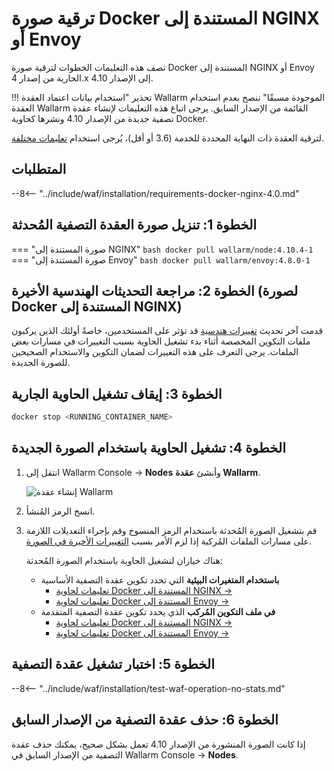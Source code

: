 [link-wallarm-health-check]:        ../admin-en/uat-checklist-en.md

# ترقية صورة Docker المستندة إلى NGINX أو Envoy

تصف هذه التعليمات الخطوات لترقية صورة Docker المستندة إلى NGINX أو Envoy الجارية من إصدار 4.x إلى الإصدار 4.10.

!!! تحذير "استخدام بيانات اعتماد العقدة Wallarm الموجودة مسبقًا"
    ننصح بعدم استخدام العقدة Wallarm القائمة من الإصدار السابق. يرجى اتباع هذه التعليمات لإنشاء عقدة تصفية جديدة من الإصدار 4.10 ونشرها كحاوية Docker.

لترقية العقدة ذات النهاية المحددة للخدمة (3.6 أو أقل)، يُرجى استخدام [تعليمات مختلفة](older-versions/docker-container.md).

## المتطلبات

--8<-- "../include/waf/installation/requirements-docker-nginx-4.0.md"

## الخطوة 1: تنزيل صورة العقدة التصفية المُحدثة

=== "صورة المستندة إلى NGINX"
    ``` bash
    docker pull wallarm/node:4.10.4-1
    ```
=== "صورة المستندة إلى Envoy"
    ``` bash
    docker pull wallarm/envoy:4.8.0-1
    ```

## الخطوة 2: مراجعة التحديثات الهندسية الأخيرة (لصورة Docker المستندة إلى NGINX)

قدمت آخر تحديث [تغييرات هندسية](what-is-new.md#optimized-and-more-secure-nginx-based-docker-image) قد تؤثر على المستخدمين، خاصةً أولئك الذين يركبون ملفات التكوين المخصصة أثناء بدء تشغيل الحاوية بسبب التغييرات في مسارات بعض الملفات. يرجى التعرف على هذه التغييرات لضمان التكوين والاستخدام الصحيحين للصورة الجديدة.

## الخطوة 3: إيقاف تشغيل الحاوية الجارية

```bash
docker stop <RUNNING_CONTAINER_NAME>
```

## الخطوة 4: تشغيل الحاوية باستخدام الصورة الجديدة

1. انتقل إلى Wallarm Console → **Nodes** وأنشئ **عقدة Wallarm**.

    ![إنشاء عقدة Wallarm](../images/user-guides/nodes/create-wallarm-node-name-specified.png)
1. انسخ الرمز المُنشأ.
1. قم بتشغيل الصورة المُحدثة باستخدام الرمز المنسوخ وقم بإجراء التعديلات اللازمة على مسارات الملفات المُركبة إذا لزم الأمر بسبب [التغييرات الأخيرة في الصورة](what-is-new.md#optimized-and-more-secure-nginx-based-docker-image).
    
    هناك خياران لتشغيل الحاوية باستخدام الصورة المُحدثة:

    * **باستخدام المتغيرات البيئية** التي تحدد تكوين عقدة التصفية الأساسية
        * [تعليمات لحاوية Docker المستندة إلى NGINX →](../admin-en/installation-docker-en.md#run-the-container-passing-the-environment-variables)
        * [تعليمات لحاوية Docker المستندة إلى Envoy →](../admin-en/installation-guides/envoy/envoy-docker.md#run-the-container-passing-the-environment-variables)
    * **في ملف التكوين المُركب** الذي يحدد تكوين عقدة التصفية المتقدمة
        * [تعليمات لحاوية Docker المستندة إلى NGINX →](../admin-en/installation-docker-en.md#run-the-container-mounting-the-configuration-file)
        * [تعليمات لحاوية Docker المستندة إلى Envoy →](../admin-en/installation-guides/envoy/envoy-docker.md#run-the-container-mounting-envoyyaml)

## الخطوة 5: اختبار تشغيل عقدة التصفية

--8<-- "../include/waf/installation/test-waf-operation-no-stats.md"

## الخطوة 6: حذف عقدة التصفية من الإصدار السابق

إذا كانت الصورة المنشورة من الإصدار 4.10 تعمل بشكل صحيح، يمكنك حذف عقدة التصفية من الإصدار السابق في Wallarm Console → **Nodes**.